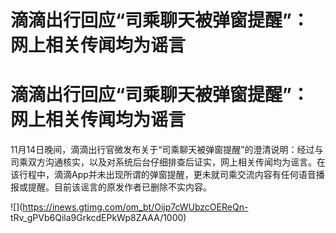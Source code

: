 # 滴滴出行回应“司乘聊天被弹窗提醒”：网上相关传闻均为谣言

# 滴滴出行回应“司乘聊天被弹窗提醒”：网上相关传闻均为谣言

11月14日晚间，滴滴出行官微发布关于“司乘聊天被弹窗提醒”的澄清说明：经过与司乘双方沟通核实，以及对系统后台仔细排查后证实，网上相关传闻均为谣言。在该行程中，滴滴App并未出现所谓的弹窗提醒，更未就司乘交流内容有任何语音播报或提醒。目前该谣言的原发作者已删除不实内容。

![](https://inews.gtimg.com/om_bt/Oijp7cWUbzcOEReQn-
tRv_gPVb6Qila9GrkcdEPkWp8ZAAA/1000)

